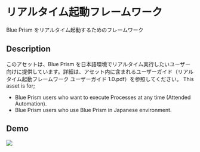リアルタイム起動フレームワーク
====
Blue Prism をリアルタイム起動するためのフレームワーク

## Description
このアセットは、Blue Prism を日本語環境でリアルタイム実行したいユーザー向けに提供しています。詳細は、アセット内に含まれるユーザーガイド（リアルタイム起動フレームワーク ユーザーガイド 1.0.pdf）を参照してください。
This asset is for;
* Blue Prism users who want to execute Processes at any time (Attended Automation).
* Blue Prism users who use Blue Prism in Japanese environment.

## Demo
[![](https://img.youtube.com/vi/wXnZ1f5aAWY/0.jpg)](https://www.youtube.com/watch?v=wXnZ1f5aAWY)
